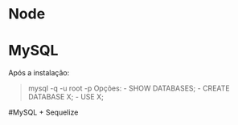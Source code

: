 # Node

# MySQL
Após a instalação:
> mysql -q -u root -p
Opções:
	- SHOW DATABASES;
	- CREATE DATABASE X;
	- USE X;

#MySQL + Sequelize
